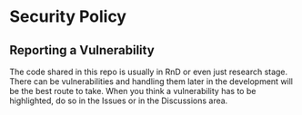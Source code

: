# Security Policy

## Reporting a Vulnerability

The code shared in this repo is usually in RnD or even just research stage. There can be vulnerabilities and handling them later in the development will be 
the best route to take. When you think a vulnerability has to be highlighted, do so in the Issues or in the Discussions area.
